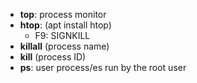 * **top**: process monitor
* **htop**: (apt install htop)
	* F9: SIGNKILL
* **killall** (process name)
* **kill** (process ID)
* **ps**: user process/es run by the root user